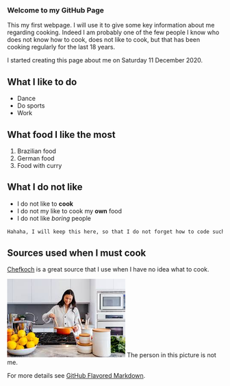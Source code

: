 
### Welcome to my GitHub Page

This my  first webpage. I will use it to give some key information about me regarding cooking. Indeed I am probably one of the few people I know who does not know how to cook, does not like to cook, but that has been cooking regularly for the last 18 years.   

I started  creating this page about me on Saturday 11 December 2020.

## What I like to do
- Dance
- Do sports
- Work

## What food I like the most
1. Brazilian food
2. German food
3. Food with curry

## What I do not like
- I do not like to **cook** 
- I do not my like to cook my **own** food
- I do not like _boring_ people

```markdown
Hahaha, I will keep this here, so that I do not forget how to code such a framed text  
```
## Sources used when I must cook
[Chefkoch](https://www.chefkoch.de/) is a great source that I use when I have no idea what to cook.

![Image](cook.jpg)
The person in this picture is not me.

For more details see [GitHub Flavored Markdown](https://guides.github.com/features/mastering-markdown/).


